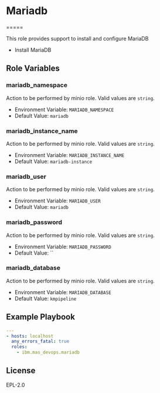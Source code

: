 # Mariadb
=====

This role provides support to install and configure MariaDB 

* Install MariaDB

Role Variables
--------------

### mariadb_namespace
Action to be performed by minio role. Valid values are `string`.

* Environment Variable: `MARIADB_NAMESPACE`
* Default Value: `mariadb`

### mariadb_instance_name
Action to be performed by minio role. Valid values are `string`.

* Environment Variable: `MARIADB_INSTANCE_NAME`
* Default Value: `mariadb-instance`

### mariadb_user
Action to be performed by minio role. Valid values are `string`.

* Environment Variable: `MARIADB_USER`
* Default Value: `mariadb`

### mariadb_password
Action to be performed by minio role. Valid values are `string`.
  
* Environment Variable: `MARIADB_PASSWORD`
* Default Value: ``

### mariadb_database
Action to be performed by minio role. Valid values are `string`.
  
* Environment Variable: `MARIADB_DATABASE`
* Default Value: `kmpipeline`


Example Playbook
----------------

```yaml
---
- hosts: localhost
  any_errors_fatal: true
  roles:
    - ibm.mas_devops.mariadb
```

License
-------

EPL-2.0
